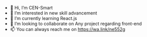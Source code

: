 - 👋 Hi, I’m CEN-Smart
- 👀 I’m interested in new skill advancement
- 🌱 I’m currently learning React.js
- 💞️ I’m looking to collaborate on Any project regarding front-end
- 📫 You can always reach me on https://wa.link/ne552g

<!---
CEN-Smart/CEN-Smart is a ✨ special ✨ repository because its `README.md` (this file) appears on your GitHub profile.
You can click the Preview link to take a look at your changes.
--->
